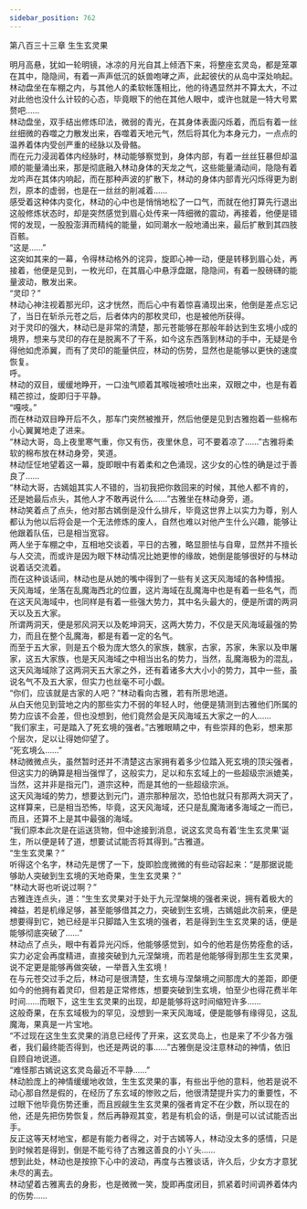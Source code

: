 ```yaml
---
sidebar_position: 762
---
```

 第八百三十三章 生生玄灵果


明月高悬，犹如一轮明镜，冰凉的月光自其上倾洒下来，将整座玄灵岛，都是笼罩在其中，隐隐间，有着一声声低沉的妖兽咆哮之声，此起彼伏的从岛中深处响起。  
林动盘坐在车棚之内，与其他人的柔软帐篷相比，他的待遇显然并不算太大，不过对此他也没什么计较的心态，毕竟眼下的他在其他人眼中，或许也就是一特大号累赘吧……  
林动盘坐，双手结出修炼印法，微弱的青光，在其身体表面闪烁着，而后有着一丝丝细微的吞噬之力散发出来，吞噬着天地元气，然后将其化为本身元力，一点点的温养着体内受创严重的经脉以及骨骼。  
而在元力浸润着体内经脉时，林动能够察觉到，身体内部，有着一丝丝狂暴但却温顺的能量涌出来，那是彻底融入林动身体的天龙之气，这些能量涌动间，隐隐有着龙吟声在其体内响起，而在那种声波的扩散下，林动的身体内部青光闪烁得更为剧烈，原本的虚弱，也是在一丝丝的削减着……  
感受着这种体内变化，林动的心中也是悄悄地松了一口气，而就在他打算先行退出这般修炼状态时，却是突然感觉到眉心处传来一阵细微的震动，再接着，他便是错愕的发现，一股股澎湃而精纯的能量，如同潮水一般地涌出来，最后扩散到其四肢百骸。  
“这是……”  
这突如其来的一幕，令得林动格外的诧异，旋即心神一动，便是转移到眉心处，再接着，他便是见到，一枚光印，在其眉心中悬浮盘踞，隐隐间，有着一股磅礴的能量波动，散发出来。  
“灵印？”  
林动心神注视着那光印，这才恍然，而后心中有着惊喜涌现出来，他倒是差点忘记了，当日在斩杀元苍之后，后者体内的那枚灵印，也是被他所获得。  
对于灵印的强大，林动已是非常的清楚，那元苍能够在那般年龄达到生玄境小成的境界，想来与灵印的存在是脱离不了干系，如今这东西落到林动的手中，无疑是令得他如虎添翼，而有了灵印的能量供应，林动的伤势，显然也是能够以更快的速度恢复。  
呼。  
林动的双目，缓缓地睁开，一口浊气顺着其喉咙被喷吐出来，双眼之中，也是有着精芒掠过，旋即归于平静。  
“嘎吱。”  
而在林动双目睁开后不久，那车门突然被推开，然后他便是见到古雅抱着一些棉布小心翼翼地走了进来。  
“林动大哥，岛上夜里寒气重，你又有伤，夜里休息，可不要着凉了……”古雅将柔软的棉布放在林动身旁，笑道。  
林动怔怔地望着这一幕，旋即眼中有着柔和之色涌现，这少女的心性的确是过于善良了……  
“林动大哥，古嫣姐其实人不错的，当初我把你救回来的时候，其他人都不肯的，还是她最后点头，其他人才不敢再说什么……”古雅坐在林动身旁，道。  
林动笑着点了点头，他对那古嫣倒是没什么排斥，毕竟这世界上以实力为尊，别人都认为他以后将会是一个无法修炼的废人，自然也难以对他产生什么兴趣，能够让他跟着队伍，已是相当宽容。  
两人坐于车棚之中，互相地交谈着，平日的古雅，略显胆怯与自卑，显然并不擅长与人交流，而或许是因为眼下林动情况比她更惨的缘故，她倒是能够很好的与林动说着话交流着。  
而在这种谈话间，林动也是从她的嘴中得到了一些有关这天风海域的各种情报。  
天风海域，坐落在乱魔海西北的位置，这片海域在乱魔海中也是有着一些名气，而在这天风海域中，也同样是有着一些强大势力，其中名头最大的，便是所谓的两洞天以及五大家。  
所谓两洞天，便是邪风洞天以及乾坤洞天，这两大势力，不仅是天风海域最强的势力，而且在整个乱魔海，都是有着一定的名气。  
而至于五大家，则是五个极为庞大悠久的家族，魏家，古家，苏家，朱家以及申屠家，这五大家族，也是天风海域之中相当出名的势力，当然，乱魔海极为的混乱，这天风海域除了这两洞天五大家之外，还有着诸多大大小小的势力，其中一些，虽说名气不及五大家，但实力也丝毫不可小觑。  
“你们，应该就是古家的人吧？”林动看向古雅，若有所思地道。  
从白天他见到营地之内的那些实力不弱的年轻人时，他便是猜测到古雅他们所属的势力应该不会差，但也没想到，他们竟然会是天风海域五大家之一的人……  
“我们家主，可是踏入了死玄境的强者。”古雅眼睛之中，有些崇拜的色彩，想来那个层次，足以让得她仰望了。  
“死玄境么……”  
林动微微点头，虽然暂时还并不清楚这古家拥有着多少位踏入死玄境的顶尖强者，但这实力的确算是相当强悍了，这般实力，足以和东玄域上的一些超级宗派媲美，当然，这并非是指元门，道宗这种，而是其他的一些超级宗派。  
这天风海域的势力，想要达到元门，道宗那种层次，恐怕也就只有那两大洞天了，这样算来，已是相当恐怖，毕竟，这天风海域，还只是乱魔海诸多海域之一而已，而且，还算不上是其中最强的海域。  
“我们原本此次是在运送货物，但中途接到消息，说这玄灵岛有着‘生生玄灵果’诞生，所以便是转了道，想要试试能否将其得到。”古雅道。  
“生生玄灵果？”  
听得这个名字，林动先是愣了一下，旋即脸庞微微的有些动容起来：“是那据说能够助人突破到生玄境的天地奇果，生生玄灵果？”  
“林动大哥也听说过啊？”  
古雅连连点头，道：“生生玄灵果对于处于九元涅槃境的强者来说，拥有着极大的裨益，若是机缘足够，甚至能够借其之力，突破到生玄境，古嫣姐此次前来，便是想要得到它，她已经是半只脚踏入生玄境的强者，若是得到生生玄灵果的话，便是能够彻底突破了……”  
林动点了点头，眼中有着异光闪烁，他能够感觉到，如今的他若是伤势痊愈的话，实力必定会再度精进，直接突破到九元涅槃境，而若是他能够得到那生生玄灵果，说不定更是能够再做突破，一举晋入生玄境！  
在与元苍交过手之后，林动可是很清楚，生玄境与涅槃境之间那庞大的差距，即便如今的他拥有着灵印，但若是正常修炼，想要突破到生玄境，怕至少也得花费半年时间……而眼下，这生生玄灵果的出现，却是能够将这时间缩短许多……  
这般奇果，在东玄域极为的罕见，没想到一来天风海域，便是能够有缘得见，这乱魔海，果真是一片宝地。  
“不过现在这生生玄灵果的消息已经传了开来，这玄灵岛上，也是来了不少各方强者，我们最终能否得到，也还是两说的事……”古雅倒是没注意林动的神情，依旧自顾自地说道。  
“难怪那古嫣说这玄灵岛最近不平静……”  
林动脸庞上的神情缓缓地收敛，生生玄灵果的事，有些出乎他的意料，他若是说不动心那自然是假的，在经历了东玄域的惨败之后，他很清楚提升实力的重要性，不过眼下他毕竟伤势还重，而且觊觎生生玄灵果的强者肯定不在少数，所以现在的他，还是先把伤势恢复，然后再静观其变，若是有机会的话，倒是可以试试能否出手。  
反正这等天材地宝，都是有能力者得之，对于古嫣等人，林动没太多的感情，只是到时候若是得到，倒是不能亏待了古雅这善良的小丫头……  
想到此处，林动也是按捺下心中的波动，再度与古雅谈话，许久后，少女方才意犹未尽的离去。  
林动望着古雅离去的身影，也是微微一笑，旋即再度闭目，抓紧着时间调养着体内的伤势……  
  
  
